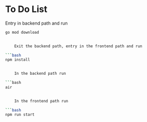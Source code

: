 # To Do List

Entry in backend path and run 

```bash
go mod download
    

    Exit the backend path, entry in the frontend path and run

```bash
npm install
    

    In the backend path run

```bash
air
    

    In the frontend path run

```bash
npm run start
    